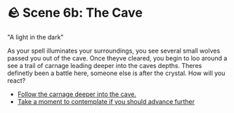 # 🪨 Scene 6b: The Cave 

"A light in the dark"

As your spell illuminates your surroundings, you see several small wolves passed you out of the cave. Once theyve cleared, you begin to loo around a see a trail of carnage leading deeper into the caves depths. Theres definetly been a battle here, someone else is after the crystal. How will you react?

-   [Follow the carnage deeper into the cave.](./S-scene7a)
-   [Take a moment to contemplate if you should advance further](./S-scene7END)
